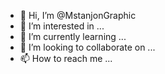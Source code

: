 - 👋 Hi, I’m @MstanjonGraphic
- 👀 I’m interested in ...
- 🌱 I’m currently learning ...
- 💞️ I’m looking to collaborate on ...
- 📫 How to reach me ...

<!---
MstanjonGraphic/MstanjonGraphic is a ✨ special ✨ repository because its `README.md` (this file) appears on your GitHub profile.
You can click the Preview link to take a look at your changes.
--->
